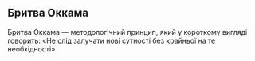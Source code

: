 ## Бритва Оккама

Бритва Оккама — методологічний принцип, який у короткому вигляді говорить: «Не слід залучати нові сутності без крайньої на те необхідності»
